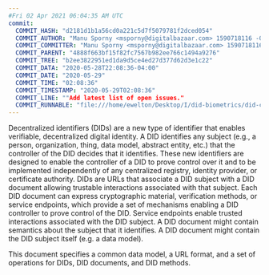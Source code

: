 ```yaml
---
#Fri 02 Apr 2021 06:04:35 AM UTC
commit:
  COMMIT_HASH: "d2181d1b1a56cd0a221c5d7f5079781f2dced054"
  COMMIT_AUTHOR: "Manu Sporny <msporny@digitalbazaar.com> 1590718116 -0400"
  COMMIT_COMMITTER: "Manu Sporny <msporny@digitalbazaar.com> 1590718116 -0400"
  COMMIT_PARENT: "4888f663bf15f82fc7567b982ee766c1494a9276"
  COMMIT_TREE: "b2ee3822951ed1da9d5ce4ed27d377d62d3e1c22"
  COMMIT_DATA: "2020-05-28T22:08:36-04:00"
  COMMIT_DATE: "2020-05-29"
  COMMIT_TIME: "02:08:36"
  COMMIT_TIMESTAMP: "2020-05-29T02:08:36"
  COMMIT_LINE: ""Add latest list of open issues."
  COMMIT_RUNNABLE: "file:///home/ewelton/Desktop/I/did-biometrics/did-core-dataset/analysis/gitinfo/d2181d1b1a56cd0a221c5d7f5079781f2dced054/snapshot/index.html"
---
```


<section id="abstract">
<p>
<a>Decentralized identifiers</a> (DIDs) are a new type of identifier that
enables verifiable, decentralized digital identity. A <a>DID</a> identifies any
subject (e.g., a person, organization, thing, data model, abstract entity, etc.)
that the controller of the <a>DID</a> decides that it identifies. These new
identifiers are designed to enable the controller of a <a>DID</a> to prove
control over it and to be implemented independently of any centralized registry,
identity provider, or certificate authority. <a>DID</a>s are URLs that associate
a <a>DID subject</a> with a <a>DID document</a> allowing trustable interactions
associated with that subject. Each <a>DID document</a> can express cryptographic
material, verification methods, or <a>service endpoints</a>, which provide a set
of mechanisms enabling a <a>DID controller</a> to prove control of the
<a>DID</a>. <a>Service endpoints</a> enable trusted interactions associated with
the <a>DID subject</a>. A <a>DID document</a> might contain semantics about the
subject that it identifies. A <a>DID document</a> might contain the <a>DID
subject</a> itself (e.g. a data model).
    </p>
<p>
This document specifies a common data model, a URL format, and a set of
operations for <a>DIDs</a>, <a>DID documents</a>, and <a>DID methods</a>.
    </p>
</section>
